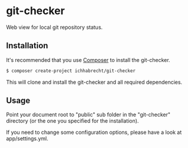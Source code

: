 # git-checker

 Web view for local git repository status.

## Installation

It's recommended that you use [Composer](https://getcomposer.org/) to install the git-checker.

```bash
$ composer create-project ichhabrecht/git-checker
```

This will clone and install the git-checker and all required dependencies.

## Usage

Point your document root to "public" sub folder in the "git-checker" directory (or the one you specified for the installation).

If you need to change some configuration options, please have a look at app/settings.yml.
